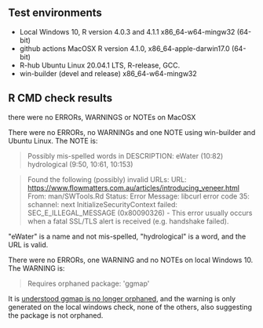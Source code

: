 ## Test environments
* Local Windows 10, R version 4.0.3 and 4.1.1 x86_64-w64-mingw32 (64-bit)
* github actions MacOSX R version 4.1.0, x86_64-apple-darwin17.0 (64-bit)
* R-hub Ubuntu Linux 20.04.1 LTS, R-release, GCC.
* win-builder (devel and release) x86_64-w64-mingw32

## R CMD check results

there were no ERRORs, WARNINGS or NOTEs on MacOSX

There were no ERRORs, no WARNINGs and one NOTE using win-builder and Ubuntu Linux. The NOTE is:

> Possibly mis-spelled words in DESCRIPTION:
    eWater (10:82)
    hydrological (9:50, 10:61, 10:153)
  
>  Found the following (possibly) invalid URLs:
>    URL: https://www.flowmatters.com.au/articles/introducing_veneer.html
      From: man/SWTools.Rd
      Status: Error
      Message: libcurl error code 35:
        	schannel: next InitializeSecurityContext failed: SEC_E_ILLEGAL_MESSAGE (0x80090326) - This error usually occurs when a fatal SSL/TLS alert is received (e.g. handshake failed).
        	
"eWater" is a name and not mis-spelled, "hydrological" is a word, and the URL is valid.

There were no ERRORs, one WARNING and no NOTEs on local Windows 10. The WARNING is:

>Requires orphaned package: 'ggmap'
  
It is [understood ggmap is no longer orphaned](https://community.rstudio.com/t/orphaned-package-on-windows-build/84165), and the warning is only generated on the local windows check, none of the others, also suggesting the package is not orphaned.